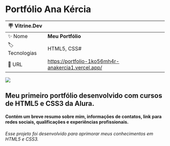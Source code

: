 # Portfólio Ana Kércia


| :placard: Vitrine.Dev |     |
| -------------  | --- |
| :sparkles: Nome        | **Meu Portfólio**
| :label: Tecnologias | HTML5, CSS#
| :rocket: URL         |https://portfolio-1ko56mh4r-anakercia1.vercel.app/

<img src = https://github.com/AnaKercia1/portfolio/assets/123599474/6667f2aa-98d1-4a98-a1dd-064522859414#vitrinedev)>

## Meu primeiro portfólio desenvolvido com cursos de HTML5 e CSS3 da Alura.

#### Contém um breve resumo sobre mim, informações de contatos, link para redes sociais, qualificações e experiências profissionais. 


###### Esse projeto foi desenvolvido para aprimorar meus conhecimentos em HTML5 e CSS3. 

